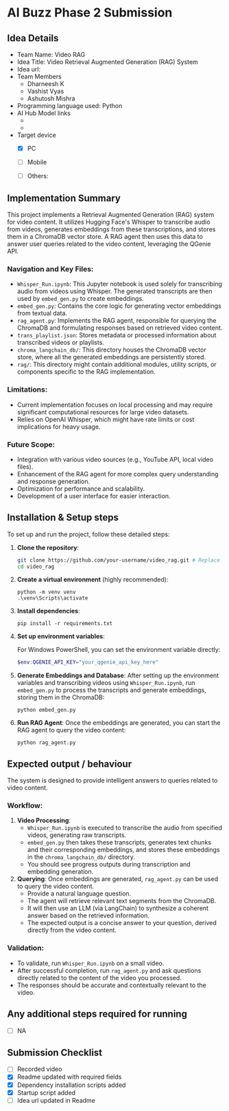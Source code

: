 # AI Buzz Phase 2 Submission

## Idea Details
- Team Name: Video RAG
- Idea Title: Video Retrieval Augmented Generation (RAG) System
- Idea url: <!-- Link to your idea in AI Buzz portal - Please fill this in as needed -->
- Team Members
  - Dharneesh K
  - Vashist Vyas
  - Ashutosh Mishra
- Programming language used: Python
- AI Hub Model links
  - <!-- link 1 - Please fill this in as needed -->
  - <!-- link 2 - Please fill this in as needed -->
- Target device
  - [x] PC
  - [ ] Mobile
  - [ ] Others: <!-- Specify the device --> 


## Implementation Summary
This project implements a Retrieval Augmented Generation (RAG) system for video content. It utilizes Hugging Face's Whisper to transcribe audio from videos, generates embeddings from these transcriptions, and stores them in a ChromaDB vector store. A RAG agent then uses this data to answer user queries related to the video content, leveraging the QGenie API.

### Navigation and Key Files:
-   `Whisper_Run.ipynb`: This Jupyter notebook is used solely for transcribing audio from videos using Whisper. The generated transcripts are then used by `embed_gen.py` to create embeddings.
-   `embed_gen.py`: Contains the core logic for generating vector embeddings from textual data.
-   `rag_agent.py`: Implements the RAG agent, responsible for querying the ChromaDB and formulating responses based on retrieved video content.
-   `trans_playlist.json`: Stores metadata or processed information about transcribed videos or playlists.
-   `chroma_langchain_db/`: This directory houses the ChromaDB vector store, where all the generated embeddings are persistently stored.
-   `rag/`: This directory might contain additional modules, utility scripts, or components specific to the RAG implementation.

### Limitations:
-   Current implementation focuses on local processing and may require significant computational resources for large video datasets.
-   Relies on OpenAI Whisper, which might have rate limits or cost implications for heavy usage.

### Future Scope:
-   Integration with various video sources (e.g., YouTube API, local video files).
-   Enhancement of the RAG agent for more complex query understanding and response generation.
-   Optimization for performance and scalability.
-   Development of a user interface for easier interaction.

## Installation & Setup steps
To set up and run the project, follow these detailed steps:

1.  **Clone the repository**:
    ```bash
    git clone https://github.com/your-username/video_rag.git # Replace with actual repo URL
    cd video_rag
    ```

2.  **Create a virtual environment** (highly recommended):
    ```
    python -m venv venv
    .\venv\Scripts\activate
    ```

3.  **Install dependencies**:
    ```
    pip install -r requirements.txt
    ```

4.  **Set up environment variables**:

    For Windows PowerShell, you can set the environment variable directly:
    ```powershell
    $env:QGENIE_API_KEY="your_qgenie_api_key_here"
    ```

5.  **Generate Embeddings and Database**:
    After setting up the environment variables and transcribing videos using `Whisper_Run.ipynb`, run `embed_gen.py` to process the transcripts and generate embeddings, storing them in the ChromaDB:
    ```
    python embed_gen.py
    ```

6.  **Run RAG Agent**:
    Once the embeddings are generated, you can start the RAG agent to query the video content:
    ```
    python rag_agent.py
    ```

## Expected output / behaviour
The system is designed to provide intelligent answers to queries related to video content.

### Workflow:
1.  **Video Processing**:
    -   `Whisper_Run.ipynb` is executed to transcribe the audio from specified videos, generating raw transcripts.
    -   `embed_gen.py` then takes these transcripts, generates text chunks and their corresponding embeddings, and stores these embeddings in the `chroma_langchain_db/` directory.
    -   You should see progress outputs during transcription and embedding generation.
2.  **Querying**: Once embeddings are generated, `rag_agent.py` can be used to query the video content.
    -   Provide a natural language question.
    -   The agent will retrieve relevant text segments from the ChromaDB.
    -   It will then use an LLM (via LangChain) to synthesize a coherent answer based on the retrieved information.
    -   The expected output is a concise answer to your question, derived directly from the video content.

### Validation:
-   To validate, run `Whisper_Run.ipynb` on a small video.
-   After successful completion, run `rag_agent.py` and ask questions directly related to the content of the video you processed.
-   The responses should be accurate and contextually relevant to the video.

## Any additional steps required for running
- [ ] NA
<!-- 
Mention any additional requirements here. If not, leave the NA.
-->

## Submission Checklist
- [ ] Recorded video
- [x] Readme updated with required fields
- [x] Dependency installation scripts added
- [x] Startup script added
- [ ] Idea url updated in Readme
